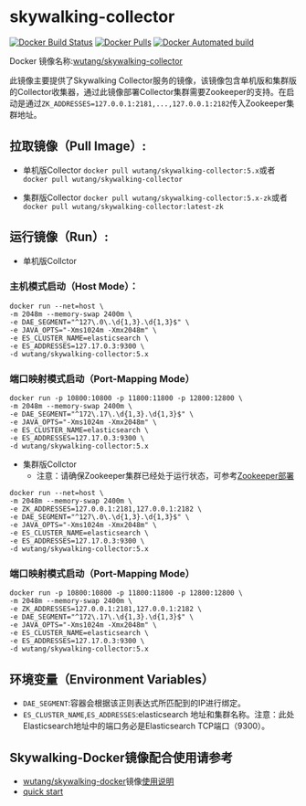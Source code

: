 # skywalking-collector
[![Docker Build Status](https://img.shields.io/docker/build/wutang/skywalking-collector.svg)](https://hub.docker.com/r/wutang/skywalking-collector/) 
[![Docker Pulls](https://img.shields.io/docker/pulls/wutang/skywalking-collector.svg)](https://hub.docker.com/r/wutang/skywalking-collector/)
[![Docker Automated build](https://img.shields.io/docker/automated/wutang/skywalking-collector.svg)](https://hub.docker.com/r/wutang/skywalking-collector/builds/)

Docker 镜像名称:[wutang/skywalking-collector](https://hub.docker.com/r/wutang/skywalking-collector/)

此镜像主要提供了Skywalking Collector服务的镜像，该镜像包含单机版和集群版的Collector收集器，通过此镜像部署Collector集群需要Zookeeper的支持。在启动是通过`ZK_ADDRESSES=127.0.0.1:2181,...,127.0.0.1:2182`传入Zookeeper集群地址。

## 拉取镜像（Pull Image）:
- 单机版Collector
```docker pull wutang/skywalking-collector:5.x```或者```docker pull wutang/skywalking-collector```

- 集群版Collector
```docker pull wutang/skywalking-collector:5.x-zk```或者```docker pull wutang/skywalking-collector:latest-zk```

## 运行镜像（Run）:
- 单机版Collctor

### 主机模式启动（Host Mode）：
```
docker run --net=host \
-m 2048m --memory-swap 2400m \
-e DAE_SEGMENT="^127\.0\.\d{1,3}.\d{1,3}$" \
-e JAVA_OPTS="-Xms1024m -Xmx2048m" \
-e ES_CLUSTER_NAME=elasticsearch \
-e ES_ADDRESSES=127.17.0.3:9300 \
-d wutang/skywalking-collector:5.x
```

### 端口映射模式启动（Port-Mapping Mode）
```
docker run -p 10800:10800 -p 11800:11800 -p 12800:12800 \
-m 2048m --memory-swap 2400m \
-e DAE_SEGMENT="^172\.17\.\d{1,3}.\d{1,3}$" \
-e JAVA_OPTS="-Xms1024m -Xmx2048m" \
-e ES_CLUSTER_NAME=elasticsearch \
-e ES_ADDRESSES=127.17.0.3:9300 \
-d wutang/skywalking-collector:5.x
```

- 集群版Collctor
	- 注意：请确保Zookeeper集群已经处于运行状态，可参考[Zookeeper部署](https://hub.docker.com/_/zookeeper/)
```
docker run --net=host \
-m 2048m --memory-swap 2400m \
-e ZK_ADDRESSES=127.0.0.1:2181,127.0.0.1:2182 \
-e DAE_SEGMENT="^127\.0\.\d{1,3}.\d{1,3}$" \
-e JAVA_OPTS="-Xms1024m -Xmx2048m" \
-e ES_CLUSTER_NAME=elasticsearch \
-e ES_ADDRESSES=127.17.0.3:9300 \
-d wutang/skywalking-collector:5.x
```

### 端口映射模式启动（Port-Mapping Mode）
```
docker run -p 10800:10800 -p 11800:11800 -p 12800:12800 \
-m 2048m --memory-swap 2400m \
-e ZK_ADDRESSES=127.0.0.1:2181,127.0.0.1:2182 \
-e DAE_SEGMENT="^172\.17\.\d{1,3}.\d{1,3}$" \
-e JAVA_OPTS="-Xms1024m -Xmx2048m" \
-e ES_CLUSTER_NAME=elasticsearch \
-e ES_ADDRESSES=127.17.0.3:9300 \
-d wutang/skywalking-collector:5.x
```

## 环境变量（Environment Variables）
- ```DAE_SEGMENT```:容器会根据该正则表达式所匹配到的IP进行绑定。
- ```ES_CLUSTER_NAME```,```ES_ADDRESSES```:elasticsearch 地址和集群名称。注意：此处Elasticsearch地址中的端口务必是Elasticsearch TCP端口（9300）。

## Skywalking-Docker镜像配合使用请参考
- [wutang/skywalking-docker](https://hub.docker.com/r/wutang/skywalking-docker/)镜像[使用说明](https://github.com/JaredTan95/skywalking-docker/blob/master/5.x/standalone/all-in-one/README.md)
- [quick start](https://github.com/JaredTan95/skywalking-docker/blob/master/5.x/quick-start/README.md)




